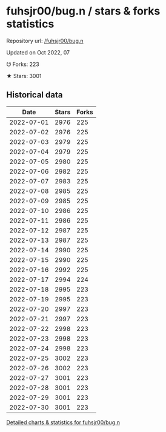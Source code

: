 # fuhsjr00/bug.n / stars & forks statistics

Repository url: [/fuhsjr00/bug.n](https://github.com/fuhsjr00/bug.n)

Updated on Oct 2022, 07

☋ Forks: 223

★ Stars: 3001

## Historical data
| Date | Stars | Forks |
|------|-------|-------|
| 2022-07-01 | 2976 | 225 | 
| 2022-07-02 | 2976 | 225 | 
| 2022-07-03 | 2979 | 225 | 
| 2022-07-04 | 2979 | 225 | 
| 2022-07-05 | 2980 | 225 | 
| 2022-07-06 | 2982 | 225 | 
| 2022-07-07 | 2983 | 225 | 
| 2022-07-08 | 2985 | 225 | 
| 2022-07-09 | 2985 | 225 | 
| 2022-07-10 | 2986 | 225 | 
| 2022-07-11 | 2986 | 225 | 
| 2022-07-12 | 2987 | 225 | 
| 2022-07-13 | 2987 | 225 | 
| 2022-07-14 | 2990 | 225 | 
| 2022-07-15 | 2990 | 225 | 
| 2022-07-16 | 2992 | 225 | 
| 2022-07-17 | 2994 | 224 | 
| 2022-07-18 | 2995 | 223 | 
| 2022-07-19 | 2995 | 223 | 
| 2022-07-20 | 2997 | 223 | 
| 2022-07-21 | 2997 | 223 | 
| 2022-07-22 | 2998 | 223 | 
| 2022-07-23 | 2998 | 223 | 
| 2022-07-24 | 2998 | 223 | 
| 2022-07-25 | 3002 | 223 | 
| 2022-07-26 | 3002 | 223 | 
| 2022-07-27 | 3001 | 223 | 
| 2022-07-28 | 3001 | 223 | 
| 2022-07-29 | 3001 | 223 | 
| 2022-07-30 | 3001 | 223 | 


[Detailed charts & statistics for fuhsjr00/bug.n](https://reviewgithub.com/rep/fuhsjr00/bug.n)
